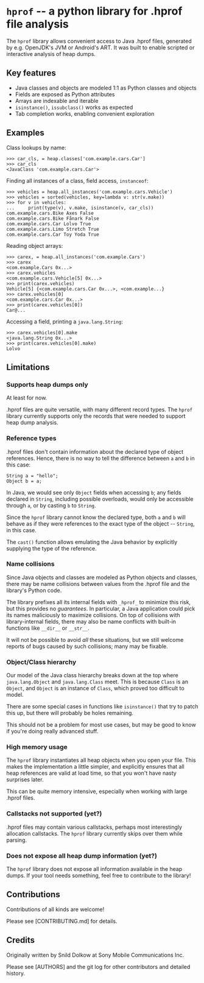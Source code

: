 # `hprof` -- a python library for .hprof file analysis

The `hprof` library allows convenient access to Java .hprof files, generated by e.g. OpenJDK's JVM or Android's ART. It was built to enable scripted or interactive analysis of heap dumps.

## Key features

* Java classes and objects are modeled 1:1 as Python classes and objects
* Fields are exposed as Python attributes
* Arrays are indexable and iterable
* `isinstance()`, `issubclass()` works as expected
* Tab completion works, enabling convenient exploration

## Examples

Class lookups by name:

	>>> car_cls, = heap.classes['com.example.cars.Car']
	>>> car_cls
	<JavaClass 'com.example.cars.Car'>

Finding all instances of a class, field access, `instanceof`:

	>>> vehicles = heap.all_instances('com.example.cars.Vehicle')
	>>> vehicles = sorted(vehicles, key=lambda v: str(v.make))
	>>> for v in vehicles:
	...     print(type(v), v.make, isinstance(v, car_cls))
	com.example.cars.Bike Axes False
	com.example.cars.Bike Fånark False
	com.example.cars.Car Lolvo True
	com.example.cars.Limo Stretch True
	com.example.cars.Car Toy Yoda True

Reading object arrays:

	>>> carex, = heap.all_instances('com.example.Cars')
	>>> carex
	<com.example.Cars 0x...>
	>>> carex.vehicles
	<com.example.cars.Vehicle[5] 0x...>
	>>> print(carex.vehicles)
	Vehicle[5] {<com.example.cars.Car 0x...>, <com.example...}
	>>> carex.vehicles[0]
	<com.example.cars.Car 0x...>
	>>> print(carex.vehicles[0])
	Car@...

Accessing a field, printing a `java.lang.String`:

	>>> carex.vehicles[0].make
	<java.lang.String 0x...>
	>>> print(carex.vehicles[0].make)
	Lolvo

## Limitations

### Supports heap dumps only

At least for now.

.hprof files are quite versatile, with many different record types. The `hprof` library currently supports only the records that were needed to support heap dump analysis.

### Reference types

.hprof files don't contain information about the declared type of object references. Hence, there is no way to tell the difference between `a` and `b` in this case:

	String a = "hello";
	Object b = a;

In Java, we would see only `Object` fields when accessing `b`; any fields declared in `String`, including possible overloads, would only be accessible through `a`, or by casting `b` to `String`.

Since the `hprof` library cannot know the declared type, both `a` and `b` will behave as if they were references to the exact type of the object -- `String`, in this case.

The `cast()` function allows emulating the Java behavior by explicitly supplying the type of the reference.

### Name collisions

Since Java objects and classes are modeled as Python objects and classes, there may be name collisions between values from the .hprof file and the library's Python code.

The library prefixes all its internal fields with `_hprof_` to minimize this risk, but this provides no _guarantees_. In particular, a Java application could pick its names maliciously to maximize collisions. On top of collisions with library-internal fields, there may also be name conflicts with built-in functions like `__dir__` or `__str__`.

It will not be possible to avoid _all_ these situations, but we still welcome reports of bugs caused by such collisions; many may be fixable.

### Object/Class hierarchy

Our model of the Java class hierarchy breaks down at the top where `java.lang.Object` and `java.lang.Class` meet. This is because `Class` is an `Object`, and `Object` is an instance of `Class`, which proved too difficult to model.

There are some special cases in functions like `isinstance()` that try to patch this up, but there will probably be holes remaining.

This should not be a problem for most use cases, but may be good to know if you're doing really advanced stuff.

### High memory usage

The `hprof` library instantiates all heap objects when you open your file. This makes the implementation a little simpler, and explicitly ensures that all heap references are valid at load time, so that you won't have nasty surprises later.

This can be quite memory intensive, especially when working with large .hprof files.

### Callstacks not supported (yet?)

.hprof files may contain various callstacks, perhaps most interestingly allocation callstacks. The `hprof` library currently skips over them while parsing.

### Does not expose all heap dump information (yet?)

The `hprof` library does not expose all information available in the heap dumps. If your tool needs something, feel free to contribute to the library!

## Contributions

Contributions of all kinds are welcome!

Please see [CONTRIBUTING.md] for details.

## Credits

Originally written by Snild Dolkow at Sony Mobile Communications Inc.

Please see [AUTHORS] and the git log for other contributors and detailed history.

